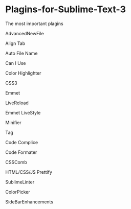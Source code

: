 # Plagins-for-Sublime-Text-3
The most important plagins


AdvancedNewFile

Align Tab

Auto File Name 

Can I Use

Color Highlighter

CSS3

Emmet

LiveReload

Emmet LiveStyle

Minifier

Tag

Code Complice

Code Formater

CSSComb

HTML/CSS/JS Prettify

SublimeLinter

ColorPicker

SideBarEnhancements





